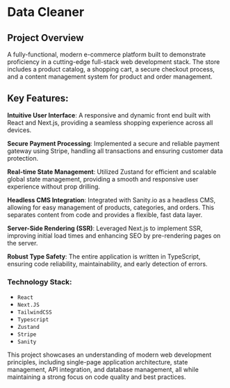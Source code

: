 # **Data Cleaner**

## **Project Overview**

<p>A fully-functional, modern e-commerce platform built to demonstrate proficiency in a cutting-edge full-stack web development stack. The store includes a product catalog, a shopping cart, a secure checkout process, and a content management system for product and order management.<p>

## **Key Features**:
**Intuitive User Interface**: A responsive and dynamic front end built with React and Next.js, providing a seamless shopping experience across all devices.

**Secure Payment Processing**: Implemented a secure and reliable payment gateway using Stripe, handling all transactions and ensuring customer data protection.

**Real-time State Management**: Utilized Zustand for efficient and scalable global state management, providing a smooth and responsive user experience without prop drilling.

**Headless CMS Integration**: Integrated with Sanity.io as a headless CMS, allowing for easy management of products, categories, and orders. This separates content from code and provides a flexible, fast data layer.

**Server-Side Rendering (SSR)**: Leveraged Next.js to implement SSR, improving initial load times and enhancing SEO by pre-rendering pages on the server.

**Robust Type Safety**: The entire application is written in TypeScript, ensuring code reliability, maintainability, and early detection of errors.

### **Technology Stack**:
- `React`
- `Next.JS`
- `TailwindCSS`
- `Typescript`
- `Zustand`
- `Stripe`
- `Sanity`

This project showcases an understanding of modern web development principles, including single-page application architecture, state management, API integration, and database management, all while maintaining a strong focus on code quality and best practices.